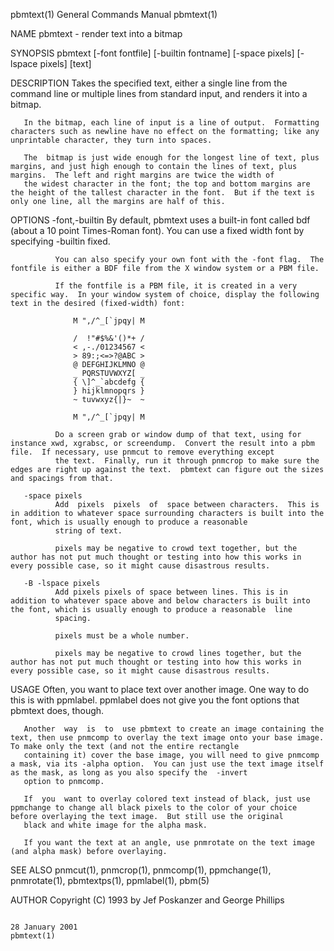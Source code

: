 pbmtext(1)                                                                              General Commands Manual                                                                             pbmtext(1)

NAME
       pbmtext - render text into a bitmap

SYNOPSIS
       pbmtext [-font fontfile] [-builtin fontname] [-space pixels] [-lspace pixels] [text]

DESCRIPTION
       Takes the specified text, either a single line from the command line or multiple lines from standard input, and renders it into a bitmap.

       In the bitmap, each line of input is a line of output.  Formatting characters such as newline have no effect on the formatting; like any unprintable character, they turn into spaces.

       The  bitmap is just wide enough for the longest line of text, plus margins, and just high enough to contain the lines of text, plus margins.  The left and right margins are twice the width of
       the widest character in the font; the top and bottom margins are the height of the tallest character in the font.  But if the text is only one line, all the margins are half of this.

OPTIONS
       -font,-builtin
              By default, pbmtext uses a built-in font called bdf (about a 10 point Times-Roman font).  You can use a fixed width font by specifying -builtin fixed.

              You can also specify your own font with the -font flag.  The fontfile is either a BDF file from the X window system or a PBM file.

              If the fontfile is a PBM file, it is created in a very specific way.  In your window system of choice, display the following text in the desired (fixed-width) font:

                  M ",/^_[`jpqy| M

                  /  !"#$%&'()*+ /
                  < ,-./01234567 <
                  > 89:;<=>?@ABC >
                  @ DEFGHIJKLMNO @
                  _ PQRSTUVWXYZ[ _
                  { \]^_`abcdefg {
                  } hijklmnopqrs }
                  ~ tuvwxyz{|}~  ~

                  M ",/^_[`jpqy| M

              Do a screen grab or window dump of that text, using for instance xwd, xgrabsc, or screendump.  Convert the result into a pbm file.  If necessary, use pnmcut to remove everything except
              the text.  Finally, run it through pnmcrop to make sure the edges are right up against the text.  pbmtext can figure out the sizes and spacings from that.

       -space pixels
              Add  pixels  pixels  of  space between characters.  This is in addition to whatever space surrounding characters is built into the font, which is usually enough to produce a reasonable
              string of text.

              pixels may be negative to crowd text together, but the author has not put much thought or testing into how this works in every possible case, so it might cause disastrous results.

       -B -lspace pixels
              Add pixels pixels of space between lines. This is in addition to whatever space above and below characters is built into the font, which is usually enough to produce a reasonable  line
              spacing.

              pixels must be a whole number.

              pixels may be negative to crowd lines together, but the author has not put much thought or testing into how this works in every possible case, so it might cause disastrous results.

USAGE
       Often, you want to place text over another image.  One way to do this is with ppmlabel.  ppmlabel does not give you the font options that pbmtext does, though.

       Another  way  is  to  use pbmtext to create an image containing the text, then use pnmcomp to overlay the text image onto your base image.  To make only the text (and not the entire rectangle
       containing it) cover the base image, you will need to give pnmcomp a mask, via its -alpha option.  You can just use the text image itself as the mask, as long as you also specify the  -invert
       option to pnmcomp.

       If  you  want to overlay colored text instead of black, just use ppmchange to change all black pixels to the color of your choice before overlaying the text image.  But still use the original
       black and white image for the alpha mask.

       If you want the text at an angle, use pnmrotate on the text image (and alpha mask) before overlaying.

SEE ALSO
       pnmcut(1), pnmcrop(1), pnmcomp(1), ppmchange(1), pnmrotate(1), pbmtextps(1), ppmlabel(1), pbm(5)

AUTHOR
       Copyright (C) 1993 by Jef Poskanzer and George Phillips

                                                                                            28 January 2001                                                                                 pbmtext(1)
